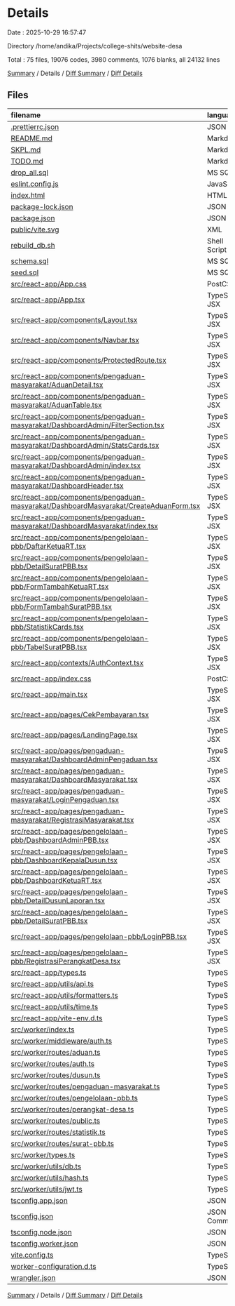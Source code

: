 # Details

Date : 2025-10-29 16:57:47

Directory /home/andika/Projects/college-shits/website-desa

Total : 75 files, 19076 codes, 3980 comments, 1076 blanks, all 24132 lines

[Summary](results.md) / Details / [Diff Summary](diff.md) / [Diff Details](diff-details.md)

## Files

| filename                                                                                                                                                                        | language           |  code | comment | blank | total |
| :------------------------------------------------------------------------------------------------------------------------------------------------------------------------------ | :----------------- | ----: | ------: | ----: | ----: |
| [.prettierrc.json](/.prettierrc.json)                                                                                                                                           | JSON               |     7 |       0 |     1 |     8 |
| [README.md](/README.md)                                                                                                                                                         | Markdown           |    32 |       0 |    20 |    52 |
| [SKPL.md](/SKPL.md)                                                                                                                                                             | Markdown           |    47 |       0 |    33 |    80 |
| [TODO.md](/TODO.md)                                                                                                                                                             | Markdown           |   330 |       0 |   174 |   504 |
| [drop_all.sql](/drop_all.sql)                                                                                                                                                   | MS SQL             |     9 |       1 |     2 |    12 |
| [eslint.config.js](/eslint.config.js)                                                                                                                                           | JavaScript         |    25 |       0 |     2 |    27 |
| [index.html](/index.html)                                                                                                                                                       | HTML               |    29 |       0 |     3 |    32 |
| [package-lock.json](/package-lock.json)                                                                                                                                         | JSON               | 5,547 |       0 |     1 | 5,548 |
| [package.json](/package.json)                                                                                                                                                   | JSON               |    51 |       0 |     1 |    52 |
| [public/vite.svg](/public/vite.svg)                                                                                                                                             | XML                |     1 |       0 |     0 |     1 |
| [rebuild_db.sh](/rebuild_db.sh)                                                                                                                                                 | Shell Script       |     3 |       0 |     0 |     3 |
| [schema.sql](/schema.sql)                                                                                                                                                       | MS SQL             |    82 |       0 |     7 |    89 |
| [seed.sql](/seed.sql)                                                                                                                                                           | MS SQL             |     1 |       1 |     0 |     2 |
| [src/react-app/App.css](/src/react-app/App.css)                                                                                                                                 | PostCSS            |    40 |       0 |     6 |    46 |
| [src/react-app/App.tsx](/src/react-app/App.tsx)                                                                                                                                 | TypeScript JSX     |    92 |       0 |     5 |    97 |
| [src/react-app/components/Layout.tsx](/src/react-app/components/Layout.tsx)                                                                                                     | TypeScript JSX     |    12 |       0 |     2 |    14 |
| [src/react-app/components/Navbar.tsx](/src/react-app/components/Navbar.tsx)                                                                                                     | TypeScript JSX     |   109 |       0 |     4 |   113 |
| [src/react-app/components/ProtectedRoute.tsx](/src/react-app/components/ProtectedRoute.tsx)                                                                                     | TypeScript JSX     |    16 |       0 |     6 |    22 |
| [src/react-app/components/pengaduan-masyarakat/AduanDetail.tsx](/src/react-app/components/pengaduan-masyarakat/AduanDetail.tsx)                                                 | TypeScript JSX     |   190 |       0 |     9 |   199 |
| [src/react-app/components/pengaduan-masyarakat/AduanTable.tsx](/src/react-app/components/pengaduan-masyarakat/AduanTable.tsx)                                                   | TypeScript JSX     |   172 |       0 |     9 |   181 |
| [src/react-app/components/pengaduan-masyarakat/DashboardAdmin/FilterSection.tsx](/src/react-app/components/pengaduan-masyarakat/DashboardAdmin/FilterSection.tsx)               | TypeScript JSX     |    50 |       0 |     2 |    52 |
| [src/react-app/components/pengaduan-masyarakat/DashboardAdmin/StatsCards.tsx](/src/react-app/components/pengaduan-masyarakat/DashboardAdmin/StatsCards.tsx)                     | TypeScript JSX     |    62 |       0 |     3 |    65 |
| [src/react-app/components/pengaduan-masyarakat/DashboardAdmin/index.tsx](/src/react-app/components/pengaduan-masyarakat/DashboardAdmin/index.tsx)                               | TypeScript JSX     |     2 |       0 |     1 |     3 |
| [src/react-app/components/pengaduan-masyarakat/DashboardHeader.tsx](/src/react-app/components/pengaduan-masyarakat/DashboardHeader.tsx)                                         | TypeScript JSX     |    37 |       0 |     5 |    42 |
| [src/react-app/components/pengaduan-masyarakat/DashboardMasyarakat/CreateAduanForm.tsx](/src/react-app/components/pengaduan-masyarakat/DashboardMasyarakat/CreateAduanForm.tsx) | TypeScript JSX     |    79 |       0 |     2 |    81 |
| [src/react-app/components/pengaduan-masyarakat/DashboardMasyarakat/index.tsx](/src/react-app/components/pengaduan-masyarakat/DashboardMasyarakat/index.tsx)                     | TypeScript JSX     |     1 |       0 |     1 |     2 |
| [src/react-app/components/pengelolaan-pbb/DaftarKetuaRT.tsx](/src/react-app/components/pengelolaan-pbb/DaftarKetuaRT.tsx)                                                       | TypeScript JSX     |    95 |       0 |     6 |   101 |
| [src/react-app/components/pengelolaan-pbb/DetailSuratPBB.tsx](/src/react-app/components/pengelolaan-pbb/DetailSuratPBB.tsx)                                                     | TypeScript JSX     |   229 |       0 |     2 |   231 |
| [src/react-app/components/pengelolaan-pbb/FormTambahKetuaRT.tsx](/src/react-app/components/pengelolaan-pbb/FormTambahKetuaRT.tsx)                                               | TypeScript JSX     |    73 |       0 |     2 |    75 |
| [src/react-app/components/pengelolaan-pbb/FormTambahSuratPBB.tsx](/src/react-app/components/pengelolaan-pbb/FormTambahSuratPBB.tsx)                                             | TypeScript JSX     |   199 |       0 |     2 |   201 |
| [src/react-app/components/pengelolaan-pbb/StatistikCards.tsx](/src/react-app/components/pengelolaan-pbb/StatistikCards.tsx)                                                     | TypeScript JSX     |   117 |       0 |     9 |   126 |
| [src/react-app/components/pengelolaan-pbb/TabelSuratPBB.tsx](/src/react-app/components/pengelolaan-pbb/TabelSuratPBB.tsx)                                                       | TypeScript JSX     |    86 |       0 |     3 |    89 |
| [src/react-app/contexts/AuthContext.tsx](/src/react-app/contexts/AuthContext.tsx)                                                                                               | TypeScript JSX     |    72 |       1 |    12 |    85 |
| [src/react-app/index.css](/src/react-app/index.css)                                                                                                                             | PostCSS            |   315 |       0 |    59 |   374 |
| [src/react-app/main.tsx](/src/react-app/main.tsx)                                                                                                                               | TypeScript JSX     |     9 |       0 |     2 |    11 |
| [src/react-app/pages/CekPembayaran.tsx](/src/react-app/pages/CekPembayaran.tsx)                                                                                                 | TypeScript JSX     |   104 |       0 |    10 |   114 |
| [src/react-app/pages/LandingPage.tsx](/src/react-app/pages/LandingPage.tsx)                                                                                                     | TypeScript JSX     |    69 |       2 |     5 |    76 |
| [src/react-app/pages/pengaduan-masyarakat/DashboardAdminPengaduan.tsx](/src/react-app/pages/pengaduan-masyarakat/DashboardAdminPengaduan.tsx)                                   | TypeScript JSX     |   121 |       0 |    15 |   136 |
| [src/react-app/pages/pengaduan-masyarakat/DashboardMasyarakat.tsx](/src/react-app/pages/pengaduan-masyarakat/DashboardMasyarakat.tsx)                                           | TypeScript JSX     |   140 |       0 |    16 |   156 |
| [src/react-app/pages/pengaduan-masyarakat/LoginPengaduan.tsx](/src/react-app/pages/pengaduan-masyarakat/LoginPengaduan.tsx)                                                     | TypeScript JSX     |    76 |       0 |    14 |    90 |
| [src/react-app/pages/pengaduan-masyarakat/RegistrasiMasyarakat.tsx](/src/react-app/pages/pengaduan-masyarakat/RegistrasiMasyarakat.tsx)                                         | TypeScript JSX     |    97 |       0 |    17 |   114 |
| [src/react-app/pages/pengelolaan-pbb/DashboardAdminPBB.tsx](/src/react-app/pages/pengelolaan-pbb/DashboardAdminPBB.tsx)                                                         | TypeScript JSX     | 1,679 |       2 |    81 | 1,762 |
| [src/react-app/pages/pengelolaan-pbb/DashboardKepalaDusun.tsx](/src/react-app/pages/pengelolaan-pbb/DashboardKepalaDusun.tsx)                                                   | TypeScript JSX     |   714 |       3 |    61 |   778 |
| [src/react-app/pages/pengelolaan-pbb/DashboardKetuaRT.tsx](/src/react-app/pages/pengelolaan-pbb/DashboardKetuaRT.tsx)                                                           | TypeScript JSX     |   349 |       0 |    29 |   378 |
| [src/react-app/pages/pengelolaan-pbb/DetailDusunLaporan.tsx](/src/react-app/pages/pengelolaan-pbb/DetailDusunLaporan.tsx)                                                       | TypeScript JSX     |   335 |       0 |    16 |   351 |
| [src/react-app/pages/pengelolaan-pbb/DetailSuratPBB.tsx](/src/react-app/pages/pengelolaan-pbb/DetailSuratPBB.tsx)                                                               | TypeScript JSX     |   369 |       0 |    23 |   392 |
| [src/react-app/pages/pengelolaan-pbb/LoginPBB.tsx](/src/react-app/pages/pengelolaan-pbb/LoginPBB.tsx)                                                                           | TypeScript JSX     |    72 |       0 |    13 |    85 |
| [src/react-app/pages/pengelolaan-pbb/RegistrasiPerangkatDesa.tsx](/src/react-app/pages/pengelolaan-pbb/RegistrasiPerangkatDesa.tsx)                                             | TypeScript JSX     |    90 |       0 |    14 |   104 |
| [src/react-app/types.ts](/src/react-app/types.ts)                                                                                                                               | TypeScript         |    80 |       0 |     6 |    86 |
| [src/react-app/utils/api.ts](/src/react-app/utils/api.ts)                                                                                                                       | TypeScript         |    67 |       1 |    13 |    81 |
| [src/react-app/utils/formatters.ts](/src/react-app/utils/formatters.ts)                                                                                                         | TypeScript         |    80 |       0 |     9 |    89 |
| [src/react-app/utils/time.ts](/src/react-app/utils/time.ts)                                                                                                                     | TypeScript         |    53 |      20 |    11 |    84 |
| [src/react-app/vite-env.d.ts](/src/react-app/vite-env.d.ts)                                                                                                                     | TypeScript         |     4 |       1 |     3 |     8 |
| [src/worker/index.ts](/src/worker/index.ts)                                                                                                                                     | TypeScript         |    33 |       0 |     6 |    39 |
| [src/worker/middleware/auth.ts](/src/worker/middleware/auth.ts)                                                                                                                 | TypeScript         |    30 |       0 |    11 |    41 |
| [src/worker/routes/aduan.ts](/src/worker/routes/aduan.ts)                                                                                                                       | TypeScript         |   134 |       2 |    39 |   175 |
| [src/worker/routes/auth.ts](/src/worker/routes/auth.ts)                                                                                                                         | TypeScript         |    57 |       0 |    16 |    73 |
| [src/worker/routes/dusun.ts](/src/worker/routes/dusun.ts)                                                                                                                       | TypeScript         |   161 |       0 |    39 |   200 |
| [src/worker/routes/pengaduan-masyarakat.ts](/src/worker/routes/pengaduan-masyarakat.ts)                                                                                         | TypeScript         |    39 |       0 |    10 |    49 |
| [src/worker/routes/pengelolaan-pbb.ts](/src/worker/routes/pengelolaan-pbb.ts)                                                                                                   | TypeScript         |    77 |       4 |    17 |    98 |
| [src/worker/routes/perangkat-desa.ts](/src/worker/routes/perangkat-desa.ts)                                                                                                     | TypeScript         |   208 |       2 |    51 |   261 |
| [src/worker/routes/public.ts](/src/worker/routes/public.ts)                                                                                                                     | TypeScript         |    20 |       0 |     7 |    27 |
| [src/worker/routes/statistik.ts](/src/worker/routes/statistik.ts)                                                                                                               | TypeScript         |   193 |       0 |    47 |   240 |
| [src/worker/routes/surat-pbb.ts](/src/worker/routes/surat-pbb.ts)                                                                                                               | TypeScript         |   231 |       2 |    40 |   273 |
| [src/worker/types.ts](/src/worker/types.ts)                                                                                                                                     | TypeScript         |    14 |       0 |     3 |    17 |
| [src/worker/utils/db.ts](/src/worker/utils/db.ts)                                                                                                                               | TypeScript         |    11 |       0 |     3 |    14 |
| [src/worker/utils/hash.ts](/src/worker/utils/hash.ts)                                                                                                                           | TypeScript         |    12 |       0 |     2 |    14 |
| [src/worker/utils/jwt.ts](/src/worker/utils/jwt.ts)                                                                                                                             | TypeScript         |    52 |       0 |    20 |    72 |
| [tsconfig.app.json](/tsconfig.app.json)                                                                                                                                         | JSON               |    22 |       2 |     3 |    27 |
| [tsconfig.json](/tsconfig.json)                                                                                                                                                 | JSON with Comments |     7 |       0 |     1 |     8 |
| [tsconfig.node.json](/tsconfig.node.json)                                                                                                                                       | JSON               |    20 |       2 |     3 |    25 |
| [tsconfig.worker.json](/tsconfig.worker.json)                                                                                                                                   | JSON               |     8 |       0 |     1 |     9 |
| [vite.config.ts](/vite.config.ts)                                                                                                                                               | TypeScript         |     6 |       0 |     2 |     8 |
| [worker-configuration.d.ts](/worker-configuration.d.ts)                                                                                                                         | TypeScript         | 4,992 |   3,900 |     2 | 8,894 |
| [wrangler.json](/wrangler.json)                                                                                                                                                 | JSON               |    29 |      34 |     1 |    64 |

[Summary](results.md) / Details / [Diff Summary](diff.md) / [Diff Details](diff-details.md)
